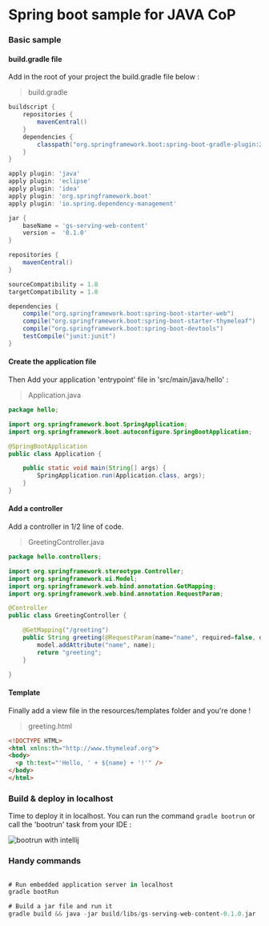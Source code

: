 # Spring boot sample for JAVA CoP

### Basic sample

#### build.gradle file

Add in the root of your project the build.gradle file below :

> build.gradle

```gradle
buildscript {
    repositories {
        mavenCentral()
    }
    dependencies {
        classpath("org.springframework.boot:spring-boot-gradle-plugin:2.0.0.RELEASE")
    }
}

apply plugin: 'java'
apply plugin: 'eclipse'
apply plugin: 'idea'
apply plugin: 'org.springframework.boot'
apply plugin: 'io.spring.dependency-management'

jar {
    baseName = 'gs-serving-web-content'
    version =  '0.1.0'
}

repositories {
    mavenCentral()
}

sourceCompatibility = 1.8
targetCompatibility = 1.8

dependencies {
    compile("org.springframework.boot:spring-boot-starter-web")
    compile("org.springframework.boot:spring-boot-starter-thymeleaf")
    compile("org.springframework.boot:spring-boot-devtools")
    testCompile("junit:junit")
}
```

#### Create the application file

Then Add your application 'entrypoint' file in 'src/main/java/hello' :

> Application.java

```java
package hello;

import org.springframework.boot.SpringApplication;
import org.springframework.boot.autoconfigure.SpringBootApplication;

@SpringBootApplication
public class Application {

    public static void main(String[] args) {
        SpringApplication.run(Application.class, args);
    }
}
```

#### Add a controller

Add a controller in 1/2 line of code.

> GreetingController.java

```java
package hello.controllers;

import org.springframework.stereotype.Controller;
import org.springframework.ui.Model;
import org.springframework.web.bind.annotation.GetMapping;
import org.springframework.web.bind.annotation.RequestParam;

@Controller
public class GreetingController {

    @GetMapping("/greeting")
    public String greeting(@RequestParam(name="name", required=false, defaultValue="World") String name, Model model) {
        model.addAttribute("name", name);
        return "greeting";
    }

}
```

#### Template

Finally add a view file in the resources/templates folder and you're done !

> greeting.html

```html
<!DOCTYPE HTML>
<html xmlns:th="http://www.thymeleaf.org">
<body>
  <p th:text="'Hello, ' + ${name} + '!'" />
</body>
</html>
```

### Build & deploy in localhost

Time to deploy it in localhost. You can run the command `gradle bootrun` or call the 'bootrun' task from your IDE :

![bootrun with intellij](https://imgur.com/a/z20aN)

### Handy commands

```gradle

# Run embedded application server in localhost
gradle bootRun

# Build a jar file and run it
gradle build && java -jar build/libs/gs-serving-web-content-0.1.0.jar
```